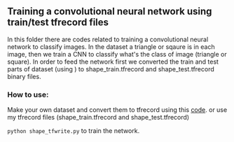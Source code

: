 
## Training a convolutional neural network using train/test tfrecord files

In this folder there are codes related to training a convolutional neural network to classify images. In the dataset a triangle or sqaure is in each image, then we train a CNN to classify what's the class of image (triangle or square). In order to feed the network first we converted the train and test parts of dataset (using ) to shape_train.tfrecord and shape_test.tfrecord binary files.

### How to use:

Make your own dataset and convert them to tfrecord using this [code](https://github.com/m-nasiri/tensorflow/tree/master/tfrecord). or use my tfrecord files (shape_train.tfrecord and shape_test.tfrecord)

`python shape_tfwrite.py` to train the network.
